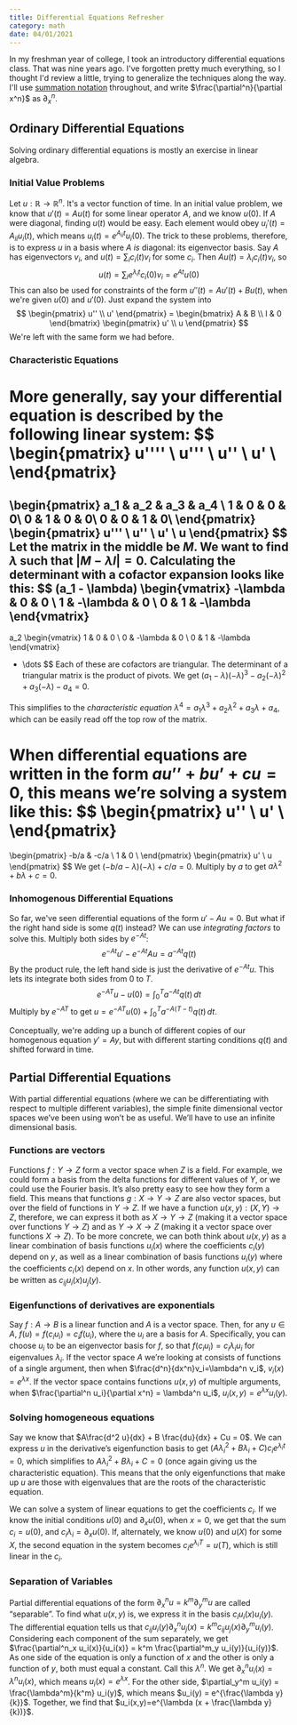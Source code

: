 ```yaml
---
title: Differential Equations Refresher
category: math
date: 04/01/2021
---
```


In my freshman year of college, I took an introductory differential equations class. That was nine years ago. I've forgotten pretty much everything, so I thought I'd review a little, trying to generalize the techniques along the way. I'll use [summation notation]() throughout, and write $\frac{\partial^n}{\partial x^n}$ as $\partial^n_x$.  



## Ordinary Differential Equations

Solving ordinary differential equations is mostly an exercise in linear algebra.  

### Initial Value Problems

Let $u : \mathbb{R} \to \mathbb{R}^n$. It's a vector function of time. In an initial value problem, we know that $u'(t) = Au(t)$ for some linear operator $A$, and we know $u(0)$. If $A$ were diagonal, finding $u(t)$ would be easy. Each element would obey $u_i'(t) = A_{ii} u_i(t)$, which means $u_i(t) = e^{A_{ii}t}u_i(0)$. The trick to these problems, therefore, is to express $u$ in a basis where $A$ *is* diagonal: its eigenvector basis. Say $A$ has eigenvectors $v_i$, and $u(t) =\sum_i c_i(t)v_i$ for some $c_i$. Then $Au(t) = \lambda_i c_i(t) v_i$, so
$$
u(t) = \sum_i e^{\lambda_i t}c_i(0) v_i= e^{At}u(0)
$$
This can also be used for constraints of the form $u''(t) = Au'(t) + Bu(t)$, when we're given $u(0)$ and $u'(0)$. Just expand the system into
$$
\begin{pmatrix} u'' \\ u' \end{pmatrix} = \begin{bmatrix} A & B \\ I & 0 \end{bmatrix} \begin{pmatrix} u' \\ u \end{pmatrix}
$$
We're left with the same form we had before.



### Characteristic Equations

More generally, say your differential equation is described by the following linear system:
$$
\begin{pmatrix}
u'''' \\
u''' \\
u'' \\
u' \\
\end{pmatrix}
=
\begin{pmatrix}
a_1 & a_2 & a_3 & a_4 \\
1 & 0 & 0 & 0\\
0 & 1 & 0 & 0\\
0 & 0 & 1 & 0\\
\end{pmatrix}
\begin{pmatrix}
u''' \\
u'' \\
u' \\
u
\end{pmatrix}
$$
Let the matrix in the middle be $M$. We want to find $\lambda$ such that $|M-\lambda I| = 0$. Calculating the determinant with a cofactor expansion looks like this:
$$
(a_1 - \lambda) \begin{vmatrix}
-\lambda & 0 & 0 \\
1 & -\lambda & 0 \\
0 & 1 & -\lambda
\end{vmatrix}
- 
a_2 \begin{vmatrix}
1 & 0 & 0 \\
0 & -\lambda & 0 \\
0 & 1 & -\lambda
\end{vmatrix}
+ \dots
$$
Each of these are cofactors are triangular. The determinant of a triangular matrix is the product of pivots. We get $(a_1 - \lambda)(-\lambda)^3 - a_2 (-\lambda)^2 + a_3(-\lambda) - a_4 =0$. 

This simplifies to the *characteristic equation* $\lambda^4 = a_1 \lambda^3 + a_2 \lambda^2 + a_3 \lambda + a_4$, which can be easily read off the top row of the matrix. 

When differential equations are written in the form $au’’ + bu’ + cu = 0$, this means we’re solving a system like this:
$$
\begin{pmatrix}
u'' \\
u' \\
\end{pmatrix}
=
\begin{pmatrix}
-b/a & -c/a \\
1 & 0 \\
\end{pmatrix}
\begin{pmatrix}
u' \\
u
\end{pmatrix}
$$
We get $(-b/a - \lambda)(-\lambda) + c/a =0$. Multiply by $a$ to get $a\lambda^2 + b\lambda + c = 0$. 



### Inhomogenous Differential Equations

So far, we've seen differential equations of the form $u' - Au = 0$. But what if the right hand side is some $q(t)$ instead? We can use *integrating factors* to solve this. Multiply both sides by $e^{-At}$:
$$
e^{-At}u' - e^{-At}Au = a^{-At}q(t)
$$
By the product rule, the left hand side is just the derivative of $e^{-At}u$. This lets its integrate both sides from $0$ to $T$.  
$$
e^{-AT}u - u(0) = \int_0^T a^{-At}q(t)\, dt
$$
Multiply by $e^{-AT}$ to get $u = e^{-AT}u(0) + \int_0^T a^{-A(T-t)}q(t)\, dt$.

Conceptually, we're adding up a bunch of different copies of our homogenous equation $y'=Ay$, but with different starting conditions $q(t)$ and shifted forward in time. 



## Partial Differential Equations

With partial differential equations (where we can be differentiating with respect to multiple different variables), the simple finite dimensional vector spaces we’ve been using won’t be as useful. We’ll have to use an infinite dimensional basis. 



### Functions are vectors 

Functions $f : Y \to Z$ form a vector space when $Z$ is a field. For example, we could form a basis from the delta functions for different values of $Y$, or we could use the Fourier basis. It’s also pretty easy to see how they form a field. This means that functions $g : X \to Y \to Z$ are also vector spaces, but over the field of functions in $Y \to Z$.  If we have a function $u(x,y) : (X,Y) \to Z$, therefore, we can express it both as $X \to Y \to Z$ (making it a vector space over functions $Y \to Z$) and as $Y \to X \to Z$ (making it a vector space over functions $X \to Z$). To be more concrete, we can both think about $u(x,y)$ as a linear combination of basis functions $u_i(x)$ where the coefficients $c_i(y)$ depend on $y$, as well as a linear combination of basis functions $u_i(y)$ where the coefficients $c_i(x)$ depend on $x$. In other words, any function $u(x,y)$ can be written as $c_{ij}u_i(x)u_j(y)$. 



### Eigenfunctions of derivatives are exponentials

Say $f : A \to B$ is a linear function and $A$ is a vector space. Then, for any $u \in A$, $f(u) = f(c_iu_i) = c_if(u_i)$, where the $u_i$ are a basis for $A$. Specifically, you can choose $u_i$ to be an eigenvector basis for $f$, so that $f(c_iu_i) = c_i \lambda_i u_i$ for eigenvalues $\lambda_i$. If the vector space $A$ we’re looking at consists of functions of a single argument, then when $\frac{d^n}{dx^n}v_i=\lambda^n v_i$,  $v_i(x)=e^{\lambda x}$.  If the vector space contains functions $u(x,y)$ of multiple arguments, when $\frac{\partial^n u_i}{\partial x^n} = \lambda^n u_i$, $u_i(x,y) = e^{\lambda x}u_i(y)$.



### Solving homogeneous equations

Say we know that $A\frac{d^2 u}{dx} + B \frac{du}{dx} + Cu = 0$. We can express $u$ in the derivative’s eigenfunction basis to get $(A\lambda_i^2 + B \lambda_i + C)c_i e^{\lambda_i t}=0$, which simplifies to $A\lambda_i^2 + B\lambda_i + C = 0$ (once again giving us the characteristic equation). This means that the only eigenfunctions that make up $u$ are those with eigenvalues that are the roots of the characteristic equation.

We can solve a system of linear equations to get the coefficients $c_i$. If we know the initial conditions $u(0)$ and $\partial_x u(0)$,  when $x=0$, we get that the sum $c_i = u(0)$, and $c_i \lambda_i = \partial_x u(0)$. If, alternately, we know $u(0)$ and $u(X)$ for some $X$, the second equation in the system becomes $c_ie^{\lambda_i T} = u(T)$, which is still linear in the $c_i$.   



### Separation of Variables

Partial differential equations of the form $\partial^n_x u = k^m \partial^m_y u$ are called “separable”. To find what $u(x,y)$ is, we express it in the basis $c_i u_i(x) u_i(y)$. The differential equation tells us that $c_{ij} u_i(y) \partial^n_x u_j(x) = k^m c_{ij} u_j(x) \partial^m_y u_i(y)$. Considering each component of the sum separately, we get $\frac{\partial^n_x u_i(x)}{u_i(x)} = k^m \frac{\partial^m_y u_i(y)}{u_i(y)}$. As one side of the equation is only a function of $x$ and the other is only a function of $y$, both must equal a constant. Call this $\lambda^n$. We get $\partial_x^n u_i(x) = \lambda^n u_i(x)$, which means $u_i(x)=e^{\lambda x}$. For the other side, $\partial_y^m u_i(y) = \frac{\lambda^m}{k^m} u_i(y)$, which means $u_i(y) = e^{\frac{\lambda y}{k}}$. Together, we find that  $u_i(x,y)=e^{\lambda (x + \frac{\lambda y}{k})}$. 

